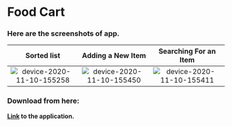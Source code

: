 # Food Cart

### Here are the screenshots of app.

Sorted list | Adding a New Item | Searching For an Item
:-------------------------:|:-------------------------:|:-------------------------:
![device-2020-11-10-155258](https://user-images.githubusercontent.com/54992414/98663871-a4504c80-236f-11eb-8431-003dba6a2ec4.png) | ![device-2020-11-10-155450](https://user-images.githubusercontent.com/54992414/98663876-a74b3d00-236f-11eb-9f85-aeb5f6eb1742.png) | ![device-2020-11-10-155411](https://user-images.githubusercontent.com/54992414/98663887-aca88780-236f-11eb-9642-a52099f045ba.png)


### Download from here:

**[Link](https://github.com/heisenberg01010/Food-Cart-Renewed-/releases/download/v1.0/app-debug.apk) to the application.**
